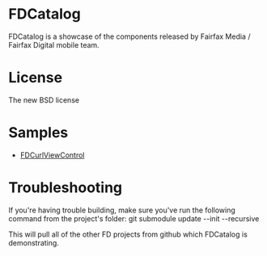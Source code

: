FDCatalog
=========

FDCatalog is a showcase of the components released by Fairfax Media / Fairfax Digital mobile team.

License
=======

The new BSD license
  
Samples
=======

* [FDCurlViewControl][]

Troubleshooting
===============
  If you're having trouble building, make sure you've run the following command from the project's folder:
	git submodule update --init --recursive

  This will pull all of the other FD projects from github which FDCatalog is demonstrating.




[FDCurlViewControl]: https://github.com/FairfaxMobile/FDCurlViewControl